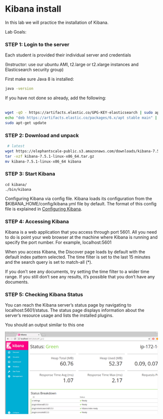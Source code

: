 # Kibana install

In this lab we will practice the installation of Kibana.


Lab Goals:


### STEP 1: Login to the server

Each student is provided their individual server and credentials

(Instructor: use our ubuntu AMI, t2.large or t2.xlarge instances and Elasticsearch security group)


First make sure Java 8 is installed:

```bash
java -version
```


If you have not done so already, add the following:

```bash

wget -qO - https://artifacts.elastic.co/GPG-KEY-elasticsearch | sudo apt-key add -
echo "deb https://artifacts.elastic.co/packages/6.x/apt stable main" | sudo tee -a /etc/apt/sources.list.d/elastic-6.x.list
sudo apt-get update

```

### STEP 2: Download and unpack


```bash
 # latest
wget https://elephantscale-public.s3.amazonaws.com/downloads/kibana-7.5.1-linux-x86_64.tar.gz
tar -xzf kibana-7.5.1-linux-x86_64.tar.gz
mv kibana-7.5.1-linux-x86_64 kibana
```

### STEP 3: Start Kibana

    cd kibana/
    ./bin/kibana

Configuring Kibana via config file.
Kibana loads its configuration from the $KIBANA_HOME/config/kibana.yml file by default.
The format of this config file is explained in [Configuring Kibana](https://www.elastic.co/guide/en/kibana/5.5/settings.html).

### STEP 4: Accessing Kibana

Kibana is a web application that you access through port 5601. All you need to do is point your web browser at the machine where Kibana is running and specify the port number. For example, localhost:5601

When you access Kibana, the Discover page loads by default with the default index pattern selected. The time filter is set to the last 15 minutes and the search query is set to match-all (\*).

If you don’t see any documents, try setting the time filter to a wider time range. If you still don’t see any results, it’s possible that you don’t have any documents.

### STEP 5: Checking Kibana Status

You can reach the Kibana server’s status page by navigating to localhost:5601/status. The status page displays information about the server’s resource usage and lists the installed plugins.

You should an output similar to this one

![alt text](kibana.png)
